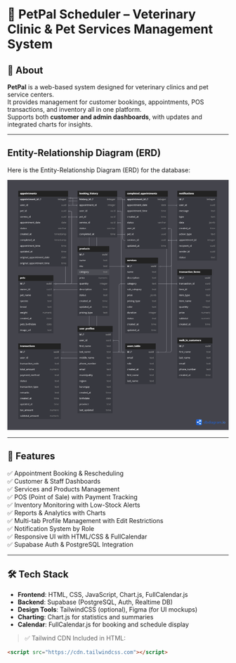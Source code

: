# 🐾 PetPal Scheduler – Veterinary Clinic & Pet Services Management System

## 📌 About
**PetPal** is a web-based system designed for veterinary clinics and pet service centers.  
It provides management for customer bookings, appointments, POS transactions, and inventory all in one platform.  
Supports both **customer and admin dashboards**, with updates and integrated charts for insights.

---

## Entity-Relationship Diagram (ERD)

Here is the Entity-Relationship Diagram (ERD) for the database:

![ERD](./frontend/public/assets/ERD%20PetPal.png)

---

## 🚀 Features
✅ Appointment Booking & Rescheduling  
✅ Customer & Staff Dashboards  
✅ Services and Products Management  
✅ POS (Point of Sale) with Payment Tracking  
✅ Inventory Monitoring with Low-Stock Alerts  
✅ Reports & Analytics with Charts  
✅ Multi-tab Profile Management with Edit Restrictions  
✅ Notification System by Role  
✅ Responsive UI with HTML/CSS & FullCalendar  
✅ Supabase Auth & PostgreSQL Integration  

---

## 🛠 Tech Stack

- **Frontend**: HTML, CSS, JavaScript, Chart.js, FullCalendar.js  
- **Backend**: Supabase (PostgreSQL, Auth, Realtime DB)  
- **Design Tools**: TailwindCSS (optional), Figma (for UI mockups)  
- **Charting**: Chart.js for statistics and summaries  
- **Calendar**: FullCalendar.js for booking and schedule display

> ✅ Tailwind CDN Included in HTML:  
```html
<script src="https://cdn.tailwindcss.com"></script>



